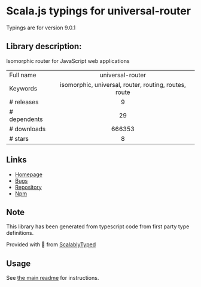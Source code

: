 
# Scala.js typings for universal-router

Typings are for version 9.0.1

## Library description:
Isomorphic router for JavaScript web applications

|                    |                 |
| ------------------ | :-------------: |
| Full name          | universal-router |
| Keywords           | isomorphic, universal, router, routing, routes, route |
| # releases         | 9 |
| # dependents       | 29 |
| # downloads        | 666353 |
| # stars            | 8 |

## Links
- [Homepage](https://www.kriasoft.com/universal-router/)
- [Bugs](https://github.com/kriasoft/universal-router/issues)
- [Repository](https://github.com/kriasoft/universal-router)
- [Npm](https://www.npmjs.com/package/universal-router)
    


## Note
This library has been generated from typescript code from first party type definitions.

Provided with :purple_heart: from [ScalablyTyped](https://github.com/oyvindberg/ScalablyTyped)

## Usage
See [the main readme](../../readme.md) for instructions.


